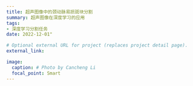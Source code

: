 ```yaml
---
title: 超声图像中的颈动脉易损斑块分割
summary: 超声图像在深度学习的应用
tags:
- 深度学习分割任务
date: 2022-12-01"

# Optional external URL for project (replaces project detail page).
external_link: 

image:
  caption: # Photo by Cancheng Li
  focal_point: Smart
---
```

